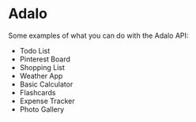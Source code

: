 # Adalo

Some examples of what you can do with the Adalo API:

- Todo List
- Pinterest Board
- Shopping List
- Weather App
- Basic Calculator
- Flashcards
- Expense Tracker
- Photo Gallery
